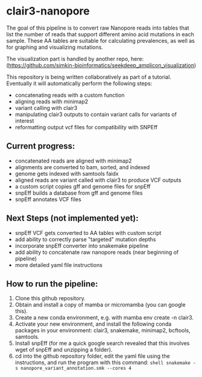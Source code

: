 # clair3-nanopore

The goal of this pipeline is to convert raw Nanopore reads into tables that list
the number of reads that support different amino acid mutations in each sample.
These AA tables are suitable for calculating prevalences, as well as for
graphing and visualizing mutations.

The visualization part is handled by another repo, here:
(https://github.com/simkin-bioinformatics/seekdeep_amplicon_visualization)

This repository is being written collaboratively as part of a tutorial.
Eventually it will automatically perform the following steps:

- concatenating reads with a custom function
- aligning reads with minimap2
- variant calling with clair3
- manipulating clair3 outputs to contain variant calls for variants of interest
- reformatting output vcf files for compatibility with SNPEff

## Current progress:

- concatenated reads are aligned with minimap2
- alignments are converted to bam, sorted, and indexed
- genome gets indexed with samtools faidx
- aligned reads are variant called with clair3 to produce VCF outputs
- a custom script copies gff and genome files for snpEff
- snpEff builds a database from gff and genome files
- snpEff annotates VCF files

## Next Steps (not implemented yet):

- snpEff VCF gets converted to AA tables with custom script
- add ability to correctly parse "targeted" mutation depths
- incorporate snpEff converter into snakemake pipeline
- add ability to concatenate raw nanopore reads (near beginning of pipeline)
- more detailed yaml file instructions

## How to run the pipeline:

1. Clone this github repository.
2. Obtain and install a copy of mamba or micromamba (you can google this).
3. Create a new conda environment, e.g. with mamba env create -n clair3.
4. Activate your new environment, and install the following conda packages in
   your environment: clair3, snakemake, minimap2, bcftools, samtools.
5. Install snpEff (for me a quick google search revealed that this involves wget
   of snpEff and unzipping a folder).
6. cd into the github repository folder, edit the yaml file using the
instructions, and run the program with this command:
`shell
snakemake -s nanopore_variant_annotation.smk --cores 4
`